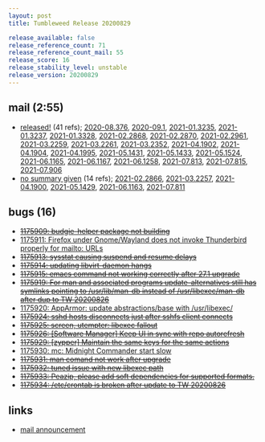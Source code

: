 ```yaml
---
layout: post
title: Tumbleweed Release 20200829

release_available: false
release_reference_count: 71
release_reference_count_mail: 55
release_score: 16
release_stability_level: unstable
release_version: 20200829
---
```


## mail (2:55)

- [released!](https://lists.opensuse.org/opensuse-factory/2020-08/msg00375.html) (41 refs); [2020-08.376](https://lists.opensuse.org/opensuse-factory/2020-08/msg00376.html), [2020-09.1](https://lists.opensuse.org/opensuse-factory/2020-09/msg00001.html), [2021-01.3235](https://lists.opensuse.org/archives/list/factory@lists.opensuse.org/thread/G2SCVAZAQFI3PVS2VCSBTCFPELHZSMFC), [2021-01.3237](https://lists.opensuse.org/archives/list/factory@lists.opensuse.org/thread/HZMACDP7LKMXLASBT5DMHDXUD2VWH5IY), [2021-01.3328](https://lists.opensuse.org/archives/list/factory@lists.opensuse.org/thread/FIWTLBUTJZ5GUHWLDG3JSYRI6JNZXD3G), [2021-02.2868](https://lists.opensuse.org/archives/list/factory@lists.opensuse.org/thread/G2SCVAZAQFI3PVS2VCSBTCFPELHZSMFC), [2021-02.2870](https://lists.opensuse.org/archives/list/factory@lists.opensuse.org/thread/HZMACDP7LKMXLASBT5DMHDXUD2VWH5IY), [2021-02.2961](https://lists.opensuse.org/archives/list/factory@lists.opensuse.org/thread/FIWTLBUTJZ5GUHWLDG3JSYRI6JNZXD3G), [2021-03.2259](https://lists.opensuse.org/archives/list/factory@lists.opensuse.org/thread/G2SCVAZAQFI3PVS2VCSBTCFPELHZSMFC), [2021-03.2261](https://lists.opensuse.org/archives/list/factory@lists.opensuse.org/thread/HZMACDP7LKMXLASBT5DMHDXUD2VWH5IY), [2021-03.2352](https://lists.opensuse.org/archives/list/factory@lists.opensuse.org/thread/FIWTLBUTJZ5GUHWLDG3JSYRI6JNZXD3G), [2021-04.1902](https://lists.opensuse.org/archives/list/factory@lists.opensuse.org/thread/G2SCVAZAQFI3PVS2VCSBTCFPELHZSMFC), [2021-04.1904](https://lists.opensuse.org/archives/list/factory@lists.opensuse.org/thread/HZMACDP7LKMXLASBT5DMHDXUD2VWH5IY), [2021-04.1995](https://lists.opensuse.org/archives/list/factory@lists.opensuse.org/thread/FIWTLBUTJZ5GUHWLDG3JSYRI6JNZXD3G), [2021-05.1431](https://lists.opensuse.org/archives/list/factory@lists.opensuse.org/thread/G2SCVAZAQFI3PVS2VCSBTCFPELHZSMFC), [2021-05.1433](https://lists.opensuse.org/archives/list/factory@lists.opensuse.org/thread/HZMACDP7LKMXLASBT5DMHDXUD2VWH5IY), [2021-05.1524](https://lists.opensuse.org/archives/list/factory@lists.opensuse.org/thread/FIWTLBUTJZ5GUHWLDG3JSYRI6JNZXD3G), [2021-06.1165](https://lists.opensuse.org/archives/list/factory@lists.opensuse.org/thread/G2SCVAZAQFI3PVS2VCSBTCFPELHZSMFC), [2021-06.1167](https://lists.opensuse.org/archives/list/factory@lists.opensuse.org/thread/HZMACDP7LKMXLASBT5DMHDXUD2VWH5IY), [2021-06.1258](https://lists.opensuse.org/archives/list/factory@lists.opensuse.org/thread/FIWTLBUTJZ5GUHWLDG3JSYRI6JNZXD3G), [2021-07.813](https://lists.opensuse.org/archives/list/factory@lists.opensuse.org/thread/G2SCVAZAQFI3PVS2VCSBTCFPELHZSMFC), [2021-07.815](https://lists.opensuse.org/archives/list/factory@lists.opensuse.org/thread/HZMACDP7LKMXLASBT5DMHDXUD2VWH5IY), [2021-07.906](https://lists.opensuse.org/archives/list/factory@lists.opensuse.org/thread/FIWTLBUTJZ5GUHWLDG3JSYRI6JNZXD3G)
- [no summary given](https://lists.opensuse.org/archives/list/factory@lists.opensuse.org/thread/ZK5EHQJVO6KNVUFTTQYQ7XLHF5CESM2W) (14 refs); [2021-02.2866](https://lists.opensuse.org/archives/list/factory@lists.opensuse.org/thread/ZK5EHQJVO6KNVUFTTQYQ7XLHF5CESM2W), [2021-03.2257](https://lists.opensuse.org/archives/list/factory@lists.opensuse.org/thread/ZK5EHQJVO6KNVUFTTQYQ7XLHF5CESM2W), [2021-04.1900](https://lists.opensuse.org/archives/list/factory@lists.opensuse.org/thread/ZK5EHQJVO6KNVUFTTQYQ7XLHF5CESM2W), [2021-05.1429](https://lists.opensuse.org/archives/list/factory@lists.opensuse.org/thread/ZK5EHQJVO6KNVUFTTQYQ7XLHF5CESM2W), [2021-06.1163](https://lists.opensuse.org/archives/list/factory@lists.opensuse.org/thread/ZK5EHQJVO6KNVUFTTQYQ7XLHF5CESM2W), [2021-07.811](https://lists.opensuse.org/archives/list/factory@lists.opensuse.org/thread/ZK5EHQJVO6KNVUFTTQYQ7XLHF5CESM2W)

## bugs (16)

<!--more-->

- ~~[1175909: budgie-helper package not building](https://bugzilla.opensuse.org/show_bug.cgi?id=1175909)~~
- [1175911: Firefox under Gnome/Wayland does not invoke Thunderbird properly for mailto: URLs](https://bugzilla.opensuse.org/show_bug.cgi?id=1175911)
- ~~[1175913: sysstat causing suspend and resume delays](https://bugzilla.opensuse.org/show_bug.cgi?id=1175913)~~
- ~~[1175914: updating libvirt-daemon hangs](https://bugzilla.opensuse.org/show_bug.cgi?id=1175914)~~
- ~~[1175915: emacs command not working correctly after 27.1 upgrade](https://bugzilla.opensuse.org/show_bug.cgi?id=1175915)~~
- ~~[1175919: For man and associated programs update-alternatives still has symlinks pointing to /usr/lib/man-db instead of /usr/libexec/man-db after dup to TW 20200826](https://bugzilla.opensuse.org/show_bug.cgi?id=1175919)~~
- [1175920: AppArmor: update abstractions/base with /usr/libexec/](https://bugzilla.opensuse.org/show_bug.cgi?id=1175920)
- ~~[1175924: sshd hosts disconnects just after sshfs client connects](https://bugzilla.opensuse.org/show_bug.cgi?id=1175924)~~
- ~~[1175925: screen, utempter: libexec fallout](https://bugzilla.opensuse.org/show_bug.cgi?id=1175925)~~
- ~~[1175926: \[Software Manager\] Keep UI in sync with repo autorefresh](https://bugzilla.opensuse.org/show_bug.cgi?id=1175926)~~
- ~~[1175929: \[zypper\] Maintain the same keys for the same actions](https://bugzilla.opensuse.org/show_bug.cgi?id=1175929)~~
- [1175930: mc: Midnight Commander start slow](https://bugzilla.opensuse.org/show_bug.cgi?id=1175930)
- ~~[1175931: man comand not work after upgrade](https://bugzilla.opensuse.org/show_bug.cgi?id=1175931)~~
- ~~[1175932: tuned issue with new libexec path](https://bugzilla.opensuse.org/show_bug.cgi?id=1175932)~~
- ~~[1175933: Peazip, please add soft dependencies for supported formats.](https://bugzilla.opensuse.org/show_bug.cgi?id=1175933)~~
- ~~[1175934: /etc/crontab is broken after update to TW 20200826](https://bugzilla.opensuse.org/show_bug.cgi?id=1175934)~~



## links

- [mail announcement](https://lists.opensuse.org/archives/list/factory@lists.opensuse.org/thread/ZK5EHQJVO6KNVUFTTQYQ7XLHF5CESM2W)
